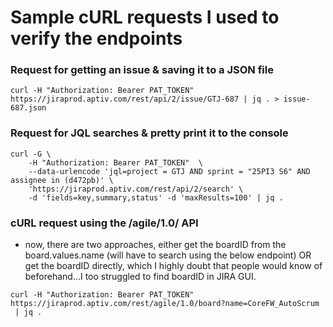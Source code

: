 # Sample cURL requests I used to verify the endpoints

### Request for getting an issue & saving it to a JSON file
`curl -H "Authorization: Bearer PAT_TOKEN" https://jiraprod.aptiv.com/rest/api/2/issue/GTJ-687 | jq . > issue-687.json`

### Request for JQL searches & pretty print it to the console
```
curl -G \
    -H "Authorization: Bearer PAT_TOKEN"  \
    --data-urlencode 'jql=project = GTJ AND sprint = "25PI3 S6" AND assignee in (d472pb)' \
    'https://jiraprod.aptiv.com/rest/api/2/search' \
    -d 'fields=key,summary,status' -d 'maxResults=100' | jq .
```

### cURL request using the /agile/1.0/ API

- now, there are two approaches, either get the boardID from the board.values.name (will have to search using the below endpoint) OR get the boardID directly, which I highly doubt that people would know of beforehand...I too struggled to find boardID in JIRA GUI.

```
curl -H "Authorization: Bearer PAT_TOKEN" https://jiraprod.aptiv.com/rest/agile/1.0/board?name=CoreFW_AutoScrum
 | jq .
```
